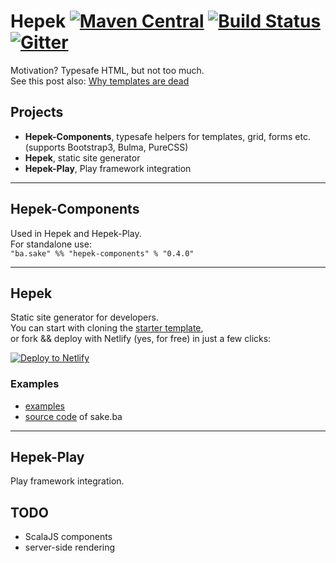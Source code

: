 # Hepek [![Maven Central](https://img.shields.io/maven-central/v/ba.sake/hepek_2.12.svg?style=flat-square&label=Scala+2.12)](https://mvnrepository.com/artifact/ba.sake/hepek) [![Build Status](	https://img.shields.io/travis/sake92/hepek/master.svg?logo=travis&style=flat-square)](https://travis-ci.org/sake92/hepek) [![Gitter](https://img.shields.io/gitter/room/sake92/hepek.svg?style=flat-square)](https://gitter.im/sake92/hepek?utm_source=badge&utm_medium=badge&utm_campaign=pr-badge&utm_content=badge)

Motivation? Typesafe HTML, but not too much.  
See this post also: [Why templates are dead](https://codeburst.io/80-of-my-coding-is-doing-this-or-why-templates-are-dead-b640fc149e22)

## Projects
- **Hepek-Components**, typesafe helpers for templates, grid, forms etc. (supports Bootstrap3, Bulma, PureCSS)
- **Hepek**, static site generator
- **Hepek-Play**, Play framework integration

---
## Hepek-Components
Used in Hepek and Hepek-Play.  
For standalone use:  
`"ba.sake" %% "hepek-components" % "0.4.0"`


---
## Hepek
Static site generator for developers.  
You can start with cloning the [starter template](https://github.com/sake92/hepek-starter),  
or fork && deploy with Netlify (yes, for free) in just a few clicks:  

[![Deploy to Netlify](https://www.netlify.com/img/deploy/button.svg)](https://app.netlify.com/start/deploy?repository=https://github.com/sake92/hepek-starter)

### Examples
- [examples](https://github.com/sake92/hepek-examples)
- [source code](https://github.com/sake92/sake-ba-source) of sake.ba


---
## Hepek-Play
Play framework integration.

## TODO
- ScalaJS components
- server-side rendering



